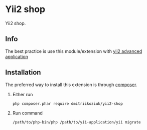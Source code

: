 Yii2 shop
========================
Yii2 shop.

## Info

The best practice is use this module/extension with [yii2 advanced application](https://github.com/yiisoft/yii2-app-advanced/blob/master/docs/guide/start-installation.md)

## Installation

The preferred way to install this extension is through [composer](http://getcomposer.org/download/).

1. Either run
    
    ```
    php composer.phar require dmitriikoziuk/yii2-shop
    ```
    
2. Run command 

    ```
    /path/to/php-bin/php /path/to/yii-application/yii migrate
    ```